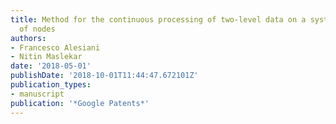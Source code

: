 ```yaml
---
title: Method for the continuous processing of two-level data on a system with a plurality
  of nodes
authors:
- Francesco Alesiani
- Nitin Maslekar
date: '2018-05-01'
publishDate: '2018-10-01T11:44:47.672101Z'
publication_types:
- manuscript
publication: '*Google Patents*'
---
```

